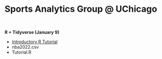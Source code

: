 # Sports Analytics Group @ UChicago

<br>

**R + Tidyverse (January 9)**
* [Introductory R Tutorial](https://skdeshpande91.github.io/wharton_moneyball/tc_lecture1.html)
* nba2022.csv
* Tutorial.R
